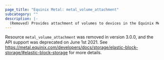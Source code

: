 ```yaml
---
page_title: "Equinix Metal: metal_volume_attachment"
subcategory: ""
description: |-
  (Removed) Provides attachment of volumes to devices in the Equinix Metal Host.
---
```


Resource `metal_volume_attachment` was removed in version 3.0.0, and the API support was deprecated on June 1st 2021. See https://metal.equinix.com/developers/docs/storage/elastic-block-storage/#elastic-block-storage for more details.

